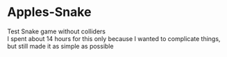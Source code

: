 # Apples-Snake
Test Snake game without colliders<br>
I spent about 14 hours for this only because I wanted to complicate things, but still made it as simple as possible
